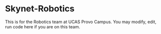 # Skynet-Robotics
This is for the Robotics team at UCAS Provo Campus. You may modify, edit, run code here if you are on this team.

